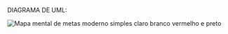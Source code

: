 DIAGRAMA DE UML:

![Mapa mental de metas moderno simples claro branco vermelho e preto](https://github.com/gasparzds/CG/assets/61299557/b2e8e556-cc85-4316-bf1f-39a374ca5a38)
